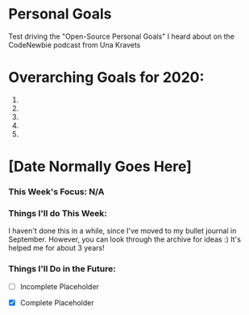 Personal Goals
==============

Test driving the "Open-Source Personal Goals" I heard about on the CodeNewbie podcast from Una Kravets

# Overarching Goals for 2020:
1. 
2. 
3. 
4. 
5. 

# [Date Normally Goes Here]

### This Week's Focus: N/A

### Things I'll do This Week:

I haven't done this in a while, since I've moved to my bullet journal in September. However, you can look through the archive for ideas :) It's helped me for about 3 years!

### Things I'll Do in the Future:

- [ ] Incomplete Placeholder
- [x] Complete Placeholder

